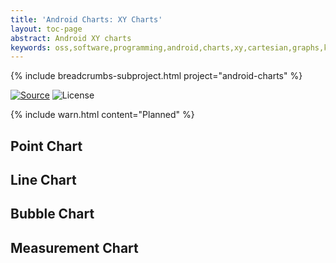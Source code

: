 ```yaml
---
title: 'Android Charts: XY Charts'
layout: toc-page
abstract: Android XY charts
keywords: oss,software,programming,android,charts,xy,cartesian,graphs,kotlin
---
```


{% include breadcrumbs-subproject.html project="android-charts" %}

[![Source](https://img.shields.io/badge/source-GitHub-blue.svg)](https://github.com/sczerwinski/android-charts)
![License](https://img.shields.io/github/license/sczerwinski/android-charts.svg)

{% include warn.html content="Planned" %}

## Point Chart

## Line Chart

## Bubble Chart

## Measurement Chart
